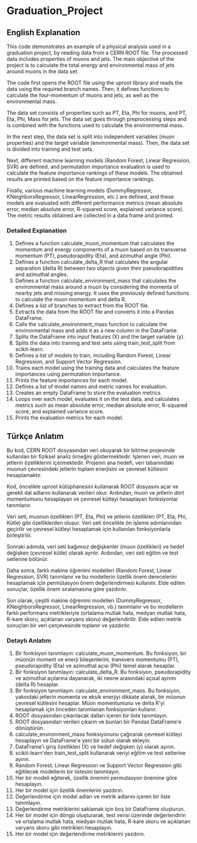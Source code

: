 # Graduation_Project

## English Explanation

This code demonstrates an example of a physical analysis used in a graduation project, by reading data from a CERN ROOT file. The processed data includes properties of muons and jets. The main objective of the project is to calculate the total energy and environmental mass of jets around muons in the data set.

The code first opens the ROOT file using the uproot library and reads the data using the required branch names. Then, it defines functions to calculate the four-momentum of muons and jets, as well as the environmental mass.

The data set consists of properties such as PT, Eta, Phi for muons, and PT, Eta, Phi, Mass for jets. The data set goes through preprocessing steps and is combined with the functions used to calculate the environmental mass.

In the next step, the data set is split into independent variables (muon properties) and the target variable (environmental mass). Then, the data set is divided into training and test sets.

Next, different machine learning models (Random Forest, Linear Regression, SVR) are defined, and permutation importance evaluation is used to calculate the feature importance rankings of these models. The obtained results are printed based on the feature importance rankings.

Finally, various machine learning models (DummyRegressor, KNeighborsRegressor, LinearRegression, etc.) are defined, and these models are evaluated with different performance metrics (mean absolute error, median absolute error, R-squared score, explained variance score). The metric results obtained are collected in a data frame and printed.

### Detailed Explanation

<body>
    <ol>
        <li>Defines a function calculate_muon_momentum that calculates the momentum and energy components of a muon based on its transverse momentum (PT), pseudorapidity (Eta), and azimuthal angle (Phi).</li>
        <li>Defines a function calculate_delta_R that calculates the angular separation (delta R) between two objects given their pseudorapidities and azimuthal angles.</li>
        <li>Defines a function calculate_environment_mass that calculates the environmental mass around a muon by considering the momenta of nearby jets and missing energy. It uses the previously defined functions to calculate the muon momentum and delta R.</li>
        <li>Defines a list of branches to extract from the ROOT file.</li>
        <li>Extracts the data from the ROOT file and converts it into a Pandas DataFrame.</li>
        <li>Calls the calculate_environment_mass function to calculate the environmental mass and adds it as a new column in the DataFrame.</li>
        <li>Splits the DataFrame into input features (X) and the target variable (y).</li>
        <li>Splits the data into training and test sets using train_test_split from scikit-learn.</li>
        <li>Defines a list of models to train, including Random Forest, Linear Regression, and Support Vector Regression.</li>
        <li>Trains each model using the training data and calculates the feature importances using permutation importance.</li>
        <li>Prints the feature importances for each model.</li>
        <li>Defines a list of model names and metric names for evaluation.</li>
        <li>Creates an empty DataFrame to store the evaluation metrics.</li>
        <li>Loops over each model, evaluates it on the test data, and calculates metrics such as mean absolute error, median absolute error, R-squared score, and explained variance score.</li>
        <li>Prints the evaluation metrics for each model.</li>
    </ol>
</body>

## Türkçe Anlatım

Bu kod, CERN ROOT dosyasından veri okuyarak bir bitirme projesinde kullanılan bir fiziksel analiz örneğini göstermektedir. İşlenen veri, muon ve jetlerin özelliklerini içermektedir. Projenin ana hedefi, veri tabanındaki muonun çevresindeki jetlerin toplam enerjisini ve çevresel kütlesini hesaplamaktır.

Kod, öncelikle uproot kütüphanesini kullanarak ROOT dosyasını açar ve gerekli dal adlarını kullanarak verileri okur. Ardından, muon ve jetlerin dört momentumunu hesaplayan ve çevresel kütleyi hesaplayan fonksiyonlar tanımlanır.

Veri seti, muonun özellikleri (PT, Eta, Phi) ve jetlerin özellikleri (PT, Eta, Phi, Kütle) gibi özelliklerden oluşur. Veri seti öncelikle ön işleme adımlarından geçirilir ve çevresel kütleyi hesaplamak için kullanılan fonksiyonlarla birleştirilir.

Sonraki adımda, veri seti bağımsız değişkenler (muon özellikleri) ve hedef değişken (çevresel kütle) olarak ayrılır. Ardından, veri seti eğitim ve test setlerine bölünür.

Daha sonra, farklı makine öğrenimi modelleri (Random Forest, Linear Regression, SVR) tanımlanır ve bu modellerin özellik önem derecelerini hesaplamak için permütasyon önem değerlendirmesi kullanılır. Elde edilen sonuçlar, özellik önem sıralamasına göre yazdırılır.

Son olarak, çeşitli makine öğrenimi modelleri (DummyRegressor, KNeighborsRegressor, LinearRegression, vb.) tanımlanır ve bu modellerin farklı performans metrikleriyle (ortalama mutlak hata, medyan mutlak hata, R-kare skoru, açıklanan varyans skoru) değerlendirilir. Elde edilen metrik sonuçları bir veri çerçevesinde toplanır ve yazdırılır.

### Detaylı Anlatım

<body>
    <ol>
        <li>Bir fonksiyon tanımlayın: calculate_muon_momentum. Bu fonksiyon, bir müonün moment ve enerji bileşenlerini, transvers momentumu (PT), pseudorapidity (Eta) ve azimuthal açısı (Phi) temel alarak hesaplar.</li>
        <li>Bir fonksiyon tanımlayın: calculate_delta_R. Bu fonksiyon, pseudorapidity ve azimuthal açılarına dayanarak, iki nesne arasındaki açısal ayrımı (delta R) hesaplar.</li>
        <li>Bir fonksiyon tanımlayın: calculate_environment_mass. Bu fonksiyon, yakındaki jetlerin momenta ve eksik enerjiyi dikkate alarak, bir müonun çevresel kütlesini hesaplar. Müon momentumunu ve delta R'yi hesaplamak için önceden tanımlanan fonksiyonları kullanır.</li>
        <li>ROOT dosyasından çıkarılacak dalları içeren bir liste tanımlayın.</li>
        <li>ROOT dosyasından verileri çıkarın ve bunları bir Pandas DataFrame'e dönüştürün.</li>
        <li>calculate_environment_mass fonksiyonunu çağırarak çevresel kütleyi hesaplayın ve DataFrame'e yeni bir sütun olarak ekleyin.</li>
        <li>DataFrame'i giriş özellikleri (X) ve hedef değişken (y) olarak ayırın.</li>
        <li>scikit-learn'den train_test_split kullanarak veriyi eğitim ve test setlerine ayırın.</li>
        <li>Random Forest, Linear Regression ve Support Vector Regression gibi eğitilecek modellerin bir listesini tanımlayın.</li>
        <li>Her bir modeli eğiterek, özellik önemini permutasyon önemine göre hesaplayın.</li>
        <li>Her bir model için özellik önemlerini yazdırın.</li>
        <li>Değerlendirme için model adları ve metrik adlarını içeren bir liste tanımlayın.</li>
        <li>Değerlendirme metriklerini saklamak için boş bir DataFrame oluşturun.</li>
        <li>Her bir model için döngü oluşturarak, test verisi üzerinde değerlendirin ve ortalama mutlak hata, medyan mutlak hata, R-kare skoru ve açıklanan varyans skoru gibi metrikleri hesaplayın.</li>
        <li>Her bir model için değerlendirme metriklerini yazdırın.</li>
    </ol>
</body>
